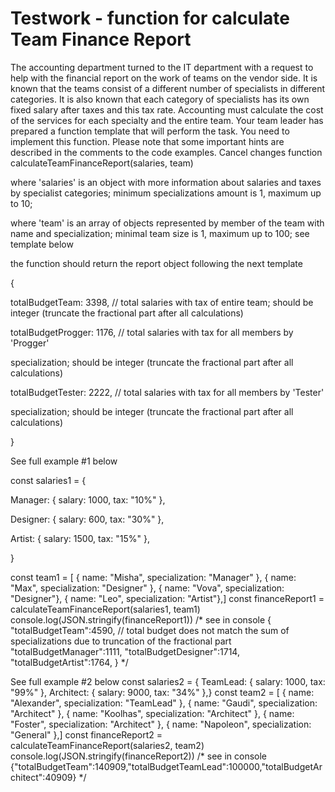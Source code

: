 # Testwork - function for calculate Team Finance Report

The accounting department turned to the IT department with a request to help with the
financial report on the work of teams on the vendor side. It is known that the teams consist of
a different number of specialists in different categories. It is also known that each category of
specialists has its own fixed salary after taxes and this tax rate. Accounting must calculate
the cost of the services for each specialty and the entire team. Your team leader has
prepared a function template that will perform the task. You need to implement this function.
Please note that some important hints are described in the comments to the code examples.
Cancel changes
function calculateTeamFinanceReport(salaries, team)

where 'salaries' is an object with more information about salaries and taxes by specialist
categories; minimum specializations amount is 1, maximum up to 10; 

where 'team' is an array of objects represented by member of the team with name and
specialization; minimal team size is 1, maximum up to 100; see template below

the function should return the report object following the next template

{

totalBudgetTeam: 3398, // total salaries with tax of entire team; should be integer
(truncate the fractional part after all calculations)

totalBudgetProgger: 1176, // total salaries with tax for all members by 'Progger'

specialization; should be integer (truncate the fractional part after all calculations)

totalBudgetTester: 2222, // total salaries with tax for all members by 'Tester'

specialization; should be integer (truncate the fractional part after all calculations)

}

See full example #1 below

const salaries1 = {

Manager: { salary: 1000, tax: "10%" },

Designer: { salary: 600, tax: "30%" },

Artist: { salary: 1500, tax: "15%" },

}

const team1 = [
{ name: "Misha", specialization: "Manager" },
{ name: "Max", specialization: "Designer" },
{ name: "Vova", specialization: "Designer"},
{ name: "Leo", specialization: "Artist"},]
const financeReport1 = calculateTeamFinanceReport(salaries1, team1)
console.log(JSON.stringify(financeReport1))
/* see in console
{
"totalBudgetTeam":4590, // total budget does not match the sum of specializations due
to truncation of the fractional part
"totalBudgetManager":1111,
"totalBudgetDesigner":1714,
"totalBudgetArtist":1764,
}
*/

See full example #2 below
const salaries2 = {
TeamLead: { salary: 1000, tax: "99%" },
Architect: { salary: 9000, tax: "34%" },}
const team2 = [
{ name: "Alexander", specialization: "TeamLead" },
{ name: "Gaudi", specialization: "Architect" },
{ name: "Koolhas", specialization: "Architect" },
{ name: "Foster", specialization: "Architect" },
{ name: "Napoleon", specialization: "General" },]
const financeReport2 = calculateTeamFinanceReport(salaries2, team2)
console.log(JSON.stringify(financeReport2))
/* see in console
{"totalBudgetTeam":140909,"totalBudgetTeamLead":100000,"totalBudgetArchitect":40909}
*/
